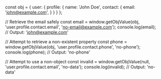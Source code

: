 const obj = {
    user: {
        profile: {
            name: 'John Doe',
            contact: {
                email: 'john@example.com',
            }
        }
    }
};

// Retrieve the email safely
const email = window.getObjValue(obj, 'user.profile.contact.email', 'no-email@example.com');
console.log(email); // Output: 'john@example.com'

// Attempt to retrieve a non-existent property
const phone = window.getObjValue(obj, 'user.profile.contact.phone', 'no-phone');
console.log(phone); // Output: 'no-phone'

// Attempt to use a non-object
const invalid = window.getObjValue(null, 'user.profile.contact.email', 'no-data');
console.log(invalid); // Output: 'no-data'
